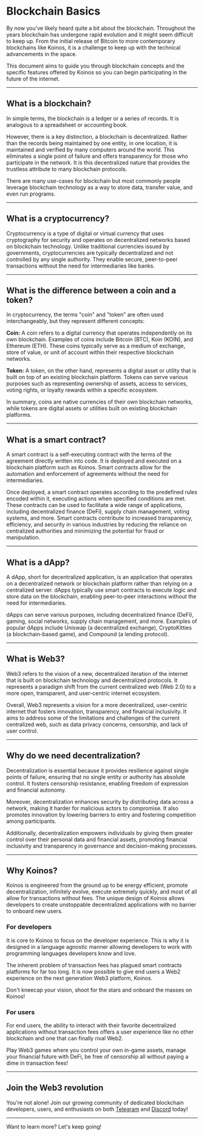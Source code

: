 # Blockchain Basics
By now you've likely heard quite a bit about the blockchain. Throughout the years blockchain has undergone rapid evolution and it might seem difficult to keep up. From the initial release of Bitcoin to more contemporary blockchains like Koinos, it is a challenge to keep up with the technical advancements in the space.

This document aims to guide you through blockchain concepts and the specific features offered by Koinos so you can begin participating in the future of the internet.

---
## What is a blockchain?
In simple terms, the blockchain is a ledger or a series of records. It is analogous to a spreadsheet or accounting book.

However, there is a key distinction, a blockchain is decentralized. Rather than the records being maintained by one entity, in one location, it is maintained and verified by many computers around the world. This eliminates a single point of failure and offers transparency for those who participate in the network. It is this decentralized nature that provides the trustless attribute to many blockchain protocols.

There are many use-cases for blockchain but most commonly people leverage blockchain technology as a way to store data, transfer value, and even run programs.

---
## What is a cryptocurrency?
Cryptocurrency is a type of digital or virtual currency that uses cryptography for security and operates on decentralized networks based on blockchain technology. Unlike traditional currencies issued by governments, cryptocurrencies are typically decentralized and not controlled by any single authority. They enable secure, peer-to-peer transactions without the need for intermediaries like banks.

---
## What is the difference between a coin and a token?
In cryptocurrency, the terms "coin" and "token" are often used interchangeably, but they represent different concepts:

**Coin:** A coin refers to a digital currency that operates independently on its own blockchain. Examples of coins include Bitcoin (BTC), Koin (KOIN), and Ethereum (ETH). These coins typically serve as a medium of exchange, store of value, or unit of account within their respective blockchain networks.

**Token:** A token, on the other hand, represents a digital asset or utility that is built on top of an existing blockchain platform. Tokens can serve various purposes such as representing ownership of assets, access to services, voting rights, or loyalty rewards within a specific ecosystem.

In summary, coins are native currencies of their own blockchain networks, while tokens are digital assets or utilities built on existing blockchain platforms.

---
## What is a smart contract?
A smart contract is a self-executing contract with the terms of the agreement directly written into code. It is deployed and executed on a blockchain platform such as Koinos. Smart contracts allow for the automation and enforcement of agreements without the need for intermediaries.

Once deployed, a smart contract operates according to the predefined rules encoded within it, executing actions when specified conditions are met. These contracts can be used to facilitate a wide range of applications, including decentralized finance (DeFi), supply chain management, voting systems, and more. Smart contracts contribute to increased transparency, efficiency, and security in various industries by reducing the reliance on centralized authorities and minimizing the potential for fraud or manipulation.

---
## What is a dApp?
A dApp, short for decentralized application, is an application that operates on a decentralized network or blockchain platform rather than relying on a centralized server. dApps typically use smart contracts to execute logic and store data on the blockchain, enabling peer-to-peer interactions without the need for intermediaries.

dApps can serve various purposes, including decentralized finance (DeFi), gaming, social networks, supply chain management, and more. Examples of popular dApps include Uniswap (a decentralized exchange), CryptoKitties (a blockchain-based game), and Compound (a lending protocol).

---
## What is Web3?
Web3 refers to the vision of a new, decentralized iteration of the internet that is built on blockchain technology and decentralized protocols. It represents a paradigm shift from the current centralized web (Web 2.0) to a more open, transparent, and user-centric internet ecosystem.

Overall, Web3 represents a vision for a more decentralized, user-centric internet that fosters innovation, transparency, and financial inclusivity. It aims to address some of the limitations and challenges of the current centralized web, such as data privacy concerns, censorship, and lack of user control.

---
## Why do we need decentralization?
Decentralization is essential because it provides resilience against single points of failure, ensuring that no single entity or authority has absolute control. It fosters censorship resistance, enabling freedom of expression and financial autonomy.

Moreover, decentralization enhances security by distributing data across a network, making it harder for malicious actors to compromise. It also promotes innovation by lowering barriers to entry and fostering competition among participants.

Additionally, decentralization empowers individuals by giving them greater control over their personal data and financial assets, promoting financial inclusivity and transparency in governance and decision-making processes.

---
## Why Koinos?
Koinos is engineered from the ground up to be energy efficient, promote decentralization, infinitely evolve, execute extremely quickly, and most of all allow for transactions without fees. The unique design of Koinos allows developers to create unstoppable decentralized applications with no barrier to onboard new users.

### For developers
It is core to Koinos to focus on the developer experience. This is why it is designed in a language agnostic manner allowing developers to work with programming languages developers know and love.

The inherent problem of transaction fees has plagued smart contracts platforms for far too long. It is now possible to give end users a Web2 experience on the next generation Web3 platform, Koinos.

Don't kneecap your vision, shoot for the stars and onboard the masses on Koinos!

### For users
For end users, the ability to interact with their favorite decentralized applications without transaction fees offers a user experience like no other blockchain and one that can finally rival Web2.

Play Web3 games where you control your own in-game assets, manage your financial future with DeFi, be free of censorship all without paying a dime in transaction fees!

---
## Join the Web3 revolution
You're not alone! Join our growing community of dedicated blockchain developers, users, and enthusiasts on both [Telegram](https://t.me/joinchat/SXe6mLnb8Ssywlq9) and [Discord](https://discord.koinos.io) today!

---
Want to learn more? Let's keep going!